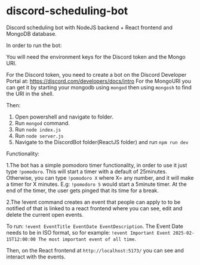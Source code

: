 # discord-scheduling-bot
Discord scheduling bot with NodeJS backend + React frontend and MongoDB database.

In order to run the bot:

You will need the environment keys for the Discord token and the Mongo URI. 

For the Discord token, you need to create a bot on the Discord Developer Portal at: https://discord.com/developers/docs/intro
For the MongoURI you can get it by starting your mongodb using `mongod` then using `mongosh` to find the URI in the shell.

Then:
1. Open powershell and navigate to folder.
2. Run `mongod` command.
3. Run `node index.js`
4. Run `node server.js`
5. Navigate to the DiscordBot folder(ReactJS folder) and run `npm run dev`


Functionality:

1.The bot has a simple pomodoro timer functionality, in order to use it just type `!pomodoro`. This will start a timer with a default of 25minutes. Otherwise, you can type `!pomodoro X` where X= any number, and it will make a timer for X minutes. E.g: `!pomodoro 5` would start a 5minute timer. At the end of the timer, the user gets pinged that its time for a break.

2.The !event command creates an event that people can apply to to be notified of that is linked to a react frontend where you can see, edit and delete the current open events.

To run: `!event EventTitle EventDate EventDescription`. The Event Date needs to be in ISO format, so for example: `!event Important Event 2025-02-15T12:00:00 The most important event of all time`.

Then, on the React frontend at `http://localhost:5173/` you can see and interact with the events.
